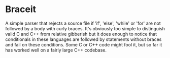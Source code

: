 # Braceit

A simple parser that rejects a source file if 'if', 'else', 'while' or 'for' are not followed by a body with
curly braces.  It's obviously too simple to distinguish valid C and C++ from relative gibberish but it does
enough to notice that conditionals in these languages are followed by statements without braces
and fail on these conditions.  Some C or C++ code might fool it, but so far it has worked well on a fairly
large C++ codebase.
